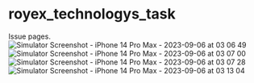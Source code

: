 # royex_technologys_task

Issue pages.
![Simulator Screenshot - iPhone 14 Pro Max - 2023-09-06 at 03 06 49](https://github.com/Badhon3201/royex_technologys_task/assets/49567193/acfa4347-c3b8-4985-8d52-25abb699e31e)
![Simulator Screenshot - iPhone 14 Pro Max - 2023-09-06 at 03 07 00](https://github.com/Badhon3201/royex_technologys_task/assets/49567193/b7a79234-55b1-4430-91ba-1b01fbeb11ba)
![Simulator Screenshot - iPhone 14 Pro Max - 2023-09-06 at 03 07 28](https://github.com/Badhon3201/royex_technologys_task/assets/49567193/792bb440-4fd8-4bc9-bf05-9d35830cfd1c)
![Simulator Screenshot - iPhone 14 Pro Max - 2023-09-06 at 03 13 04](https://github.com/Badhon3201/royex_technologys_task/assets/49567193/0e962847-c7f4-4802-be5e-39575b1c3808)
